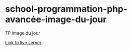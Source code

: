 # school-programmation-php-avancée-image-du-jour

TP image du jour

[Link to live server](https://saddektouati.site/schl/s2-prgrmtn-w-a/image-du-jour)
